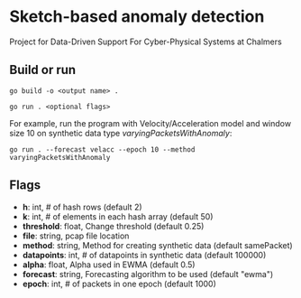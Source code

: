 # Sketch-based anomaly detection
 Project for Data-Driven Support For Cyber-Physical Systems at Chalmers

## Build or run
```
go build -o <output name> .
```
```
go run . <optional flags>
```
For example, run the program with Velocity/Acceleration model and window size 10 on synthetic data type *varyingPacketsWithAnomaly*:
```
go run . --forecast velacc --epoch 10 --method varyingPacketsWithAnomaly
```

## Flags 

 - **h**: int, # of hash rows (default 2)
 - **k**: int, # of elements in each hash array (default 50)
 - **threshold**: float, Change threshold (default 0.25)
 - **file**: string, pcap file location
 - **method**: string, Method for creating synthetic data (default samePacket)
 - **datapoints**: int, # of datapoints in synthetic data (default 100000)
 - **alpha**: float, Alpha used in EWMA (default 0.5)
 - **forecast**: string, Forecasting algorithm to be used (default "ewma")
 - **epoch**: int, # of packets in one epoch (default 1000)
